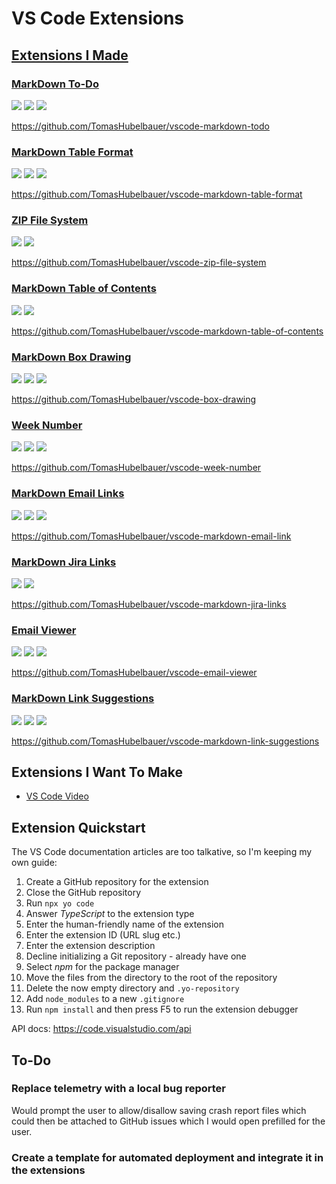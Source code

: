 # VS Code Extensions

## [Extensions I Made](https://marketplace.visualstudio.com/search?term=publisher%3A"Tomas%20Hubelbauer"&target=VSCode)

### [MarkDown To-Do](https://marketplace.visualstudio.com/items?itemName=TomasHubelbauer.vscode-markdown-todo)

![](https://img.shields.io/visual-studio-marketplace/stars/TomasHubelbauer.vscode-markdown-todo.svg)
![](https://img.shields.io/visual-studio-marketplace/d/TomasHubelbauer.vscode-markdown-todo.svg)
![](https://github.com/tomashubelbauer/vscode-markdown-todo/workflows/.github/workflows/main.yml/badge.svg)

https://github.com/TomasHubelbauer/vscode-markdown-todo

### [MarkDown Table Format](https://marketplace.visualstudio.com/items?itemName=TomasHubelbauer.vscode-markdown-table-format)

![](https://img.shields.io/visual-studio-marketplace/stars/TomasHubelbauer.vscode-markdown-table-format.svg)
![](https://img.shields.io/visual-studio-marketplace/d/TomasHubelbauer.vscode-markdown-table-format.svg)
![](https://api.travis-ci.org/TomasHubelbauer/vscode-markdown-table-format.svg?branch=master)

https://github.com/TomasHubelbauer/vscode-markdown-table-format

### [ZIP File System](https://marketplace.visualstudio.com/items?itemName=TomasHubelbauer.zip-file-system)

![](https://img.shields.io/visual-studio-marketplace/stars/TomasHubelbauer.zip-file-system.svg)
![](https://img.shields.io/visual-studio-marketplace/d/TomasHubelbauer.zip-file-system.svg)

https://github.com/TomasHubelbauer/vscode-zip-file-system

### [MarkDown Table of Contents](https://marketplace.visualstudio.com/items?itemName=TomasHubelbauer.markdown-table-of-contents)

![](https://img.shields.io/visual-studio-marketplace/stars/TomasHubelbauer.markdown-table-of-contents.svg)
![](https://img.shields.io/visual-studio-marketplace/d/TomasHubelbauer.markdown-table-of-contents.svg)

https://github.com/TomasHubelbauer/vscode-markdown-table-of-contents

### [MarkDown Box Drawing](https://marketplace.visualstudio.com/items?itemName=TomasHubelbauer.vscode-box-drawing)

![](https://img.shields.io/visual-studio-marketplace/stars/TomasHubelbauer.vscode-box-drawing.svg)
![](https://img.shields.io/visual-studio-marketplace/d/TomasHubelbauer.vscode-box-drawing.svg)
![](https://api.travis-ci.org/TomasHubelbauer/vscode-box-drawing.svg?branch=master)

https://github.com/TomasHubelbauer/vscode-box-drawing

### [Week Number](https://marketplace.visualstudio.com/items?itemName=TomasHubelbauer.vscode-week-number)

![](https://img.shields.io/visual-studio-marketplace/stars/TomasHubelbauer.vscode-week-number.svg)
![](https://img.shields.io/visual-studio-marketplace/d/TomasHubelbauer.vscode-week-number.svg)
![](https://api.travis-ci.org/TomasHubelbauer/vscode-week-number.svg?branch=master)

https://github.com/TomasHubelbauer/vscode-week-number

### [MarkDown Email Links](https://marketplace.visualstudio.com/items?itemName=TomasHubelbauer.vscode-markdown-email-links)

![](https://img.shields.io/visual-studio-marketplace/stars/TomasHubelbauer.vscode-markdown-email-links.svg)
![](https://img.shields.io/visual-studio-marketplace/d/TomasHubelbauer.vscode-markdown-email-links.svg)
![](https://api.travis-ci.org/TomasHubelbauer/vscode-markdown-email-links.svg?branch=master)

https://github.com/TomasHubelbauer/vscode-markdown-email-link

### [MarkDown Jira Links](https://marketplace.visualstudio.com/items?itemName=TomasHubelbauer.markdown-jira-links)

![](https://img.shields.io/visual-studio-marketplace/stars/TomasHubelbauer.markdown-jira-links.svg)
![](https://img.shields.io/visual-studio-marketplace/d/TomasHubelbauer.markdown-jira-links.svg)

https://github.com/TomasHubelbauer/vscode-markdown-jira-links

### [Email Viewer](https://marketplace.visualstudio.com/items?itemName=TomasHubelbauer.email-viewer)

![](https://img.shields.io/visual-studio-marketplace/stars/TomasHubelbauer.email-viewer.svg)
![](https://img.shields.io/visual-studio-marketplace/d/TomasHubelbauer.email-viewer.svg)
![](https://api.travis-ci.org/TomasHubelbauer/vscode-email-viewer.svg?branch=master)

https://github.com/TomasHubelbauer/vscode-email-viewer

### [MarkDown Link Suggestions](https://marketplace.visualstudio.com/items?itemName=TomasHubelbauer.vscode-markdown-link-suggestions)

![](https://img.shields.io/visual-studio-marketplace/stars/tomashubelbauer.vscode-markdown-link-suggestions.svg)
![](https://img.shields.io/visual-studio-marketplace/d/tomashubelbauer.vscode-markdown-link-suggestions.svg)
![](https://travis-ci.org/TomasHubelbauer/vscode-markdown-link-suggestions.svg?branch=master)

https://github.com/TomasHubelbauer/vscode-markdown-link-suggestions

## Extensions I Want To Make

- [VS Code Video](https://github.com/TomasHubelbauer/vscode-video)

## Extension Quickstart

The VS Code documentation articles are too talkative, so I'm keeping my own guide:

1. Create a GitHub repository for the extension
2. Close the GitHub repository
3. Run `npx yo code`
4. Answer *TypeScript* to the extension type
5. Enter the human-friendly name of the extension
6. Enter the extension ID (URL slug etc.)
7. Enter the extension description
8. Decline initializing a Git repository - already have one
9. Select *npm* for the package manager
10. Move the files from the directory to the root of the repository
11. Delete the now empty directory and `.yo-repository`
12. Add `node_modules` to a new `.gitignore`
13. Run `npm install` and then press F5 to run the extension debugger

API docs: https://code.visualstudio.com/api

## To-Do

### Replace telemetry with a local bug reporter

Would prompt the user to allow/disallow saving crash report files which could then
be attached to GitHub issues which I would open prefilled for the user.

### Create a template for automated deployment and integrate it in the extensions
